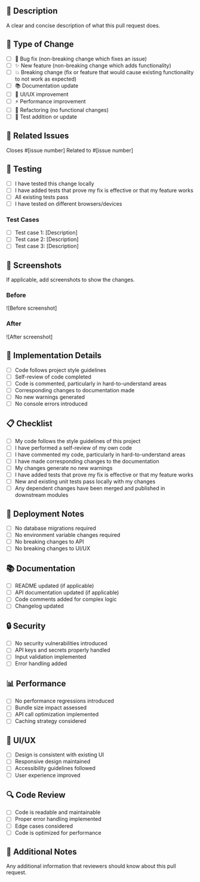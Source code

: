 ## 📝 Description
A clear and concise description of what this pull request does.

## 🎯 Type of Change
- [ ] 🐛 Bug fix (non-breaking change which fixes an issue)
- [ ] ✨ New feature (non-breaking change which adds functionality)
- [ ] 💥 Breaking change (fix or feature that would cause existing functionality to not work as expected)
- [ ] 📚 Documentation update
- [ ] 🎨 UI/UX improvement
- [ ] ⚡ Performance improvement
- [ ] 🔧 Refactoring (no functional changes)
- [ ] 🧪 Test addition or update

## 🔄 Related Issues
Closes #[issue number]
Related to #[issue number]

## 🧪 Testing
- [ ] I have tested this change locally
- [ ] I have added tests that prove my fix is effective or that my feature works
- [ ] All existing tests pass
- [ ] I have tested on different browsers/devices

### Test Cases
- [ ] Test case 1: [Description]
- [ ] Test case 2: [Description]
- [ ] Test case 3: [Description]

## 📸 Screenshots
If applicable, add screenshots to show the changes.

### Before
![Before screenshot]

### After
![After screenshot]

## 🔧 Implementation Details
- [ ] Code follows project style guidelines
- [ ] Self-review of code completed
- [ ] Code is commented, particularly in hard-to-understand areas
- [ ] Corresponding changes to documentation made
- [ ] No new warnings generated
- [ ] No console errors introduced

## 📋 Checklist
- [ ] My code follows the style guidelines of this project
- [ ] I have performed a self-review of my own code
- [ ] I have commented my code, particularly in hard-to-understand areas
- [ ] I have made corresponding changes to the documentation
- [ ] My changes generate no new warnings
- [ ] I have added tests that prove my fix is effective or that my feature works
- [ ] New and existing unit tests pass locally with my changes
- [ ] Any dependent changes have been merged and published in downstream modules

## 🚀 Deployment Notes
- [ ] No database migrations required
- [ ] No environment variable changes required
- [ ] No breaking changes to API
- [ ] No breaking changes to UI/UX

## 📚 Documentation
- [ ] README updated (if applicable)
- [ ] API documentation updated (if applicable)
- [ ] Code comments added for complex logic
- [ ] Changelog updated

## 🔒 Security
- [ ] No security vulnerabilities introduced
- [ ] API keys and secrets properly handled
- [ ] Input validation implemented
- [ ] Error handling added

## 📊 Performance
- [ ] No performance regressions introduced
- [ ] Bundle size impact assessed
- [ ] API call optimization implemented
- [ ] Caching strategy considered

## 🎨 UI/UX
- [ ] Design is consistent with existing UI
- [ ] Responsive design maintained
- [ ] Accessibility guidelines followed
- [ ] User experience improved

## 🔍 Code Review
- [ ] Code is readable and maintainable
- [ ] Proper error handling implemented
- [ ] Edge cases considered
- [ ] Code is optimized for performance

## 📝 Additional Notes
Any additional information that reviewers should know about this pull request. 